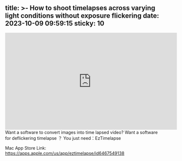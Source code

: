 title: >-
  How to shoot timelapses across varying light conditions without exposure
  flickering
date: 2023-10-09 09:59:15
sticky: 10
---
<iframe width="560" height="315" src="https://www.youtube.com/embed/ReamLfubK_w?si=LkUGt5X73bL28gS6" title="YouTube video player" frameborder="0" allow="accelerometer; autoplay; clipboard-write; encrypted-media; gyroscope; picture-in-picture; web-share" allowfullscreen></iframe>
Want a software to convert images into time lapsed video?
Want a software for deflickering timelapse ？
You just need：EzTimelapse

Mac App Store Link:  https://apps.apple.com/us/app/eztimelapse/id6467549138